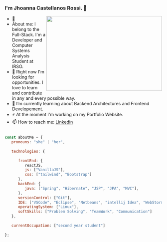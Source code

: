 ### I'm Jhoanna Castellanos Rossi. 👋

- <img src="https://i.pinimg.com/originals/10/b5/53/10b553debe94c2bf0db01f062cf93308.gif" width="370" height="240" align="right"/> 💬 
- About me: I belong to the Full-Stack. I'm a Developer and Computer Systems Analysis Student at IRSO. 
- 🔭 Right now I'm looking for opportunities. I love to learn and contribute in any and every possible way.
- 🌱 I’m currently learning about Backend Architectures and Frontend Developement.
- ⚡ At the moment I'm working on my Portfolio Website.
- 📫 How to reach me: [Linkedin](https://www.linkedin.com/in/jhoanna-castellanos/) 


```javascript

const aboutMe = {
   pronouns: "she" | "her",
   
   technologies: {
   
      frontEnd: {
         reactJS,
         js: ["VanillaJS"],
         css: ["tailwind", "Bootstrap"]
      },
      backEnd: {
         java: ["Spring", "Hibernate", "JSP", "JPA", "MVC"],
      },
      versionControl: ["Git"],
      IDE: ["VSCode", "Eclipse", "Netbeans", "intellij Idea", "WebStorm"],
      operatingSystem: ["Linux"],
      softSkills: ["Problem Solving", "TeamWork", "Communication"]
   },
   
   currentOccupation: ["second year student"]
   
};
```

